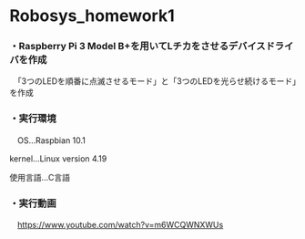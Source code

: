 # Robosys_homework1
### ・Raspberry Pi 3 Model B+を用いてLチカをさせるデバイスドライバを作成
　「3つのLEDを順番に点滅させるモード」と「3つのLEDを光らせ続けるモード」を作成
 
### ・実行環境
　OS...Raspbian 10.1
 
  kernel...Linux version 4.19
  
  使用言語...C言語
  
 
### ・実行動画
　https://www.youtube.com/watch?v=m6WCQWNXWUs
　
